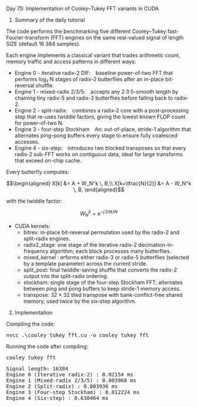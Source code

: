 Day 75: Implementation of Cooley–Tukey FFT variants in CUDA

1) Summary of the daily tutorial

The code performs the benchmarking five different Cooley–Tukey fast-Fourier-transform (FFT) engines on the same real-valued signal of length SIZE (default 16 384 samples).  

Each engine implements a classical variant that trades arithmetic count, memory traffic and access patterns in different ways:
- Engine 0 - iterative radix-2 DIF: baseline power-of-two FFT that performs log₂ N stages of radix-2 butterflies after an in-place bit-reversal shuffle.
- Engine 1 - mixed-radix 2/3/5: accepts any 2·3·5-smooth length by chaining tiny radix-5 and radix-3 butterflies before falling back to radix-2.
- Engine 2 - split-radix: combines a radix-2 core with a post-processing step that re-uses twiddle factors, giving the lowest known FLOP count for power-of-two N.
- Engine 3 - four-step Stockham An: out-of-place, stride-1 algorithm that alternates ping–pong buffers every stage to ensure fully coalesced accesses.
- Engine 4 - six-step: introduces two blocked transposes so that every radix-2 sub-FFT works on contiguous data, ideal for large transforms that exceed on-chip cache.

Every butterfly computes:

```math
\begin{aligned}
X[k]        &= A + W_N^k \, B,\\
X[k+\tfrac{N}{2}] &= A - W_N^k \, B,
\end{aligned}
```

with the twiddle factor:

```math
W_N^k = e^{-j \, 2\pi k / N}
```

- CUDA kernels:
	- bitrev: in-place bit-reversal permutation used by the radix-2 and split-radix engines.
	- radix2_stage: one stage of the iterative radix-2 decimation-in-frequency algorithm; each block processes many butterflies.
	- mixed_kernel : erforms either radix-3 or radix-5 butterflies (selected by a template parameter) across the current stride.
	- split_post: final twiddle-saving shuffle that converts the radix-2 output into the split-radix ordering.
	- stockham: single stage of the four-step Stockham FFT; alternates between ping and pong buffers to keep stride-1 memory access.
	- transpose: 32 × 32 tiled transpose with bank-conflict-free shared memory, used twice by the six-step algorithm.

2) Implementation

Compiling the code:

<pre>nvcc .\cooley_tukey_fft.cu -o cooley_tukey_fft</pre>

Running the code after compiling:

<pre>cooley_tukey_fft</pre>

<pre>Signal length: 16384
Engine 0 (Iterative radix-2) : 8.02154 ms
Engine 1 (Mixed-radix 2/3/5) : 0.003968 ms
Engine 2 (Split-radix) : 0.003936 ms
Engine 3 (Four-step Stockham) : 0.012224 ms
Engine 4 (Six-step) : 0.630464 ms</pre>